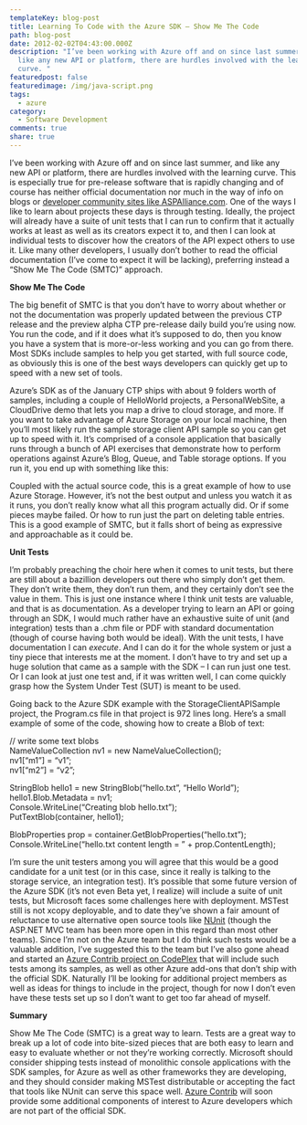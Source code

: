 ```yaml
---
templateKey: blog-post
title: Learning To Code with the Azure SDK – Show Me The Code
path: blog-post
date: 2012-02-02T04:43:00.000Z
description: "I’ve been working with Azure off and on since last summer, and
  like any new API or platform, there are hurdles involved with the learning
  curve. "
featuredpost: false
featuredimage: /img/java-script.png
tags:
  - azure
category:
  - Software Development
comments: true
share: true
---
```

I’ve been working with Azure off and on since last summer, and like any new API or platform, there are hurdles involved with the learning curve. This is especially true for pre-release software that is rapidly changing and of course has neither official documentation nor much in the way of info on blogs or [developer community sites like ASPAlliance.com](http://aspalliance.com/). One of the ways I like to learn about projects these days is through testing. Ideally, the project will already have a suite of unit tests that I can run to confirm that it actually works at least as well as its creators expect it to, and then I can look at individual tests to discover how the creators of the API expect others to use it. Like many other developers, I usually don’t bother to read the official documentation (I’ve come to expect it will be lacking), preferring instead a “Show Me The Code (SMTC)” approach.

**Show Me The Code**

The big benefit of SMTC is that you don’t have to worry about whether or not the documentation was properly updated between the previous CTP release and the preview alpha CTP pre-release daily build you’re using now. You run the code, and if it does what it’s supposed to do, then you know you have a system that is more-or-less working and you can go from there. Most SDKs include samples to help you get started, with full source code, as obviously this is one of the best ways developers can quickly get up to speed with a new set of tools.

Azure’s SDK as of the January CTP ships with about 9 folders worth of samples, including a couple of HelloWorld projects, a PersonalWebSite, a CloudDrive demo that lets you map a drive to cloud storage, and more. If you want to take advantage of Azure Storage on your local machine, then you’ll most likely run the sample storage client API sample so you can get up to speed with it. It’s comprised of a console application that basically runs through a bunch of API exercises that demonstrate how to perform operations against Azure’s Blog, Queue, and Table storage options. If you run it, you end up with something like this:

Coupled with the actual source code, this is a great example of how to use Azure Storage. However, it’s not the best output and unless you watch it as it runs, you don’t really know what all this program actually did. Or if some pieces maybe failed. Or how to run just the part on deleting table entries. This is a good example of SMTC, but it falls short of being as expressive and approachable as it could be.

**Unit Tests**

I’m probably preaching the choir here when it comes to unit tests, but there are still about a bazillion developers out there who simply don’t get them. They don’t write them, they don’t run them, and they certainly don’t see the value in them. This is just one instance where I think unit tests are valuable, and that is as documentation. As a developer trying to learn an API or going through an SDK, I would much rather have an exhaustive suite of unit (and integration) tests than a .chm file or PDF with standard documentation (though of course having both would be ideal). With the unit tests, I have documentation I can *execute*. And I can do it for the whole system or just a tiny piece that interests me at the moment. I don’t have to try and set up a huge solution that came as a sample with the SDK – I can run just one test. Or I can look at just one test and, if it was written well, I can come quickly grasp how the System Under Test (SUT) is meant to be used.

Going back to the Azure SDK example with the StorageClientAPISample project, the Program.cs file in that project is 972 lines long. Here’s a small example of some of the code, showing how to create a Blob of text:

// write some text blobs\
NameValueCollection nv1 = new NameValueCollection();\
nv1\[“m1”] = “v1”;\
nv1\[“m2”] = “v2”;

StringBlob hello1 = new StringBlob(“hello.txt”, “Hello World”);\
hello1.Blob.Metadata = nv1;\
Console.WriteLine(“Creating blob hello.txt”);\
PutTextBlob(container, hello1);

BlobProperties prop = container.GetBlobProperties(“hello.txt”);\
Console.WriteLine(“hello.txt content length = ” + prop.ContentLength);

I’m sure the unit testers among you will agree that this would be a good candidate for a unit test (or in this case, since it really is talking to the storage service, an integration test). It’s possible that some future version of the Azure SDK (it’s not even Beta yet, I realize) will include a suite of unit tests, but Microsoft faces some challenges here with deployment. MSTest still is not xcopy deployable, and to date they’ve shown a fair amount of reluctance to use alternative open source tools like [NUnit](http://nunit.org/) (though the ASP.NET MVC team has been more open in this regard than most other teams). Since I’m not on the Azure team but I do think such tests would be a valuable addition, I’ve suggested this to the team but I’ve also gone ahead and started an [Azure Contrib project on CodePlex](http://codeplex.com/azurecontrib) that will include such tests among its samples, as well as other Azure add-ons that don’t ship with the official SDK. Naturally I’ll be looking for additional project members as well as ideas for things to include in the project, though for now I don’t even have these tests set up so I don’t want to get too far ahead of myself.

**Summary**

Show Me The Code (SMTC) is a great way to learn. Tests are a great way to break up a lot of code into bite-sized pieces that are both easy to learn and easy to evaluate whether or not they’re working correctly. Microsoft should consider shipping tests instead of monolithic console applications with the SDK samples, for Azure as well as other frameworks they are developing, and they should consider making MSTest distributable or accepting the fact that tools like NUnit can serve this space well. [Azure Contrib](http://codeplex.com/azurecontrib) will soon provide some additional components of interest to Azure developers which are not part of the official SDK.